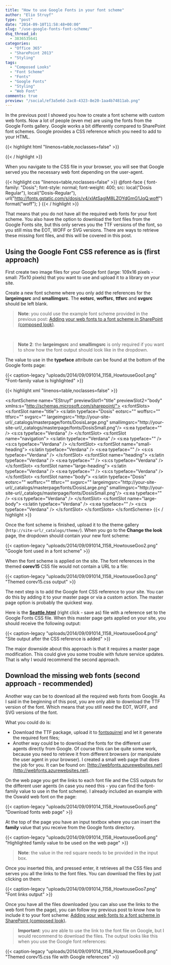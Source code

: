```yaml
---
title: "How to use Google Fonts in your font scheme"
author: "Elio Struyf"
type: "post"
date: "2014-09-10T11:58:48+00:00"
slug: "/use-google-fonts-font-scheme/"
dsq_thread_id:
  - 3836535641
categories:
  - "Office 365"
  - "SharePoint 2013"
  - "Styling"
tags:
  - "Composed Looks"
  - "Font Scheme"
  - "Fonts"
  - "Google Fonts"
  - "Styling"
  - "Web Font"
comments: true
preview: "/social/ef3a5e6d-2ac8-4323-8e20-1aa4b74811ab.png"
---
```


In the previous post I showed you how to create a font scheme with custom web fonts. Now a lot of people (even me) are using the fonts from the Google Fonts gallery. Google works a bit differently compared to SharePoint font schemes. Google provides a CSS reference which you need to add to your HTML.

{{< highlight html "linenos=table,noclasses=false" >}}
<link href='http://fonts.googleapis.com/css?family=Dosis' rel='stylesheet' type='text/css'>
{{< / highlight >}}

When you navigate to the CSS file in your browser, you will see that Google served you the necessary web font depending on the user-agent.

{{< highlight css "linenos=table,noclasses=false" >}}
@font-face {
  font-family: "Dosis";
  font-style: normal;
  font-weight: 400;
  src: local("Dosis Regular"), local("Dosis-Regular"), url("http://fonts.gstatic.com/s/dosis/v4/xIAtSaglM8LZOYdGmG1JqQ.woff") format("woff");
}
{{< / highlight >}}

That means that you do not have all the required web fonts for your font scheme. You also have the option to download the font files from the Google Fonts site, but this only serves you the TTF versions of the font, so you still miss the EOT, WOFF or SVG versions. There are ways to retrieve these missing font files, and this will be covered in this post.

## Using the Google Font CSS reference as is (first approach)

First create two image files for your Google font (large: 109x16 pixels - small: 75x10 pixels) that you want to use and upload it to a library on your site.

Create a new font scheme where you only add the references for the **largeimgsrc** and **smallimgsrc**. The **eotsrc**, **woffsrc**, **ttfsrc** and **svgsrc** should be left blank.

> **Note**: you could use the example font scheme provided in the previous post: [Adding your web fonts to a font scheme in SharePoint (composed look)](https://www.eliostruyf.com/adding-web-fonts-font-scheme-sharepoint-composed-look/).

&nbsp;

> **Note 2**: the **largeimgsrc** and **smallimgsrc** is only required if you want to show how the font output should look like in the dropdown.

The value to use in the **typeface** attribute can be found at the bottom of the Google fonts page:

{{< caption-legacy "uploads/2014/09/091014_1158_HowtouseGoo1.png" "Font-family value is highlighted" >}}

{{< highlight xml "linenos=table,noclasses=false" >}}
<?xml version="1.0" encoding="utf-8"?>
<s:fontScheme name="EStruyf" previewSlot1="title" previewSlot2="body" xmlns:s="http://schemas.microsoft.com/sharepoint/">
  <s:fontSlots>
    <s:fontSlot name="title">
      <s:latin typeface="Dosis" eotsrc="" woffsrc="" ttfsrc="" svgsrc="" largeimgsrc="http://your-site-url/_catalogs/masterpage/fonts/DosisLarge.png" smallimgsrc="http://your-site-url/_catalogs/masterpage/fonts/DosisSmall.png"/>
      <s:ea typeface="" />
      <s:cs typeface="Verdana" />
    </s:fontSlot>
    <s:fontSlot name="navigation">
      <s:latin typeface="Verdana" />
      <s:ea typeface="" />
      <s:cs typeface="Verdana" />
    </s:fontSlot>
    <s:fontSlot name="small-heading">
      <s:latin typeface="Verdana" />
      <s:ea typeface="" />
      <s:cs typeface="Verdana" />
    </s:fontSlot>
    <s:fontSlot name="heading">
      <s:latin typeface="Verdana" />
      <s:ea typeface="" />
      <s:cs typeface="Verdana" />
    </s:fontSlot>
    <s:fontSlot name="large-heading">
      <s:latin typeface="Verdana" />
      <s:ea typeface="" />
      <s:cs typeface="Verdana" />
    </s:fontSlot>
    <s:fontSlot name="body">
      <s:latin typeface="Dosis" eotsrc="" woffsrc="" ttfsrc="" svgsrc="" largeimgsrc="http://your-site-url/_catalogs/masterpage/fonts/DosisLarge.png" smallimgsrc="http://your-site-url/_catalogs/masterpage/fonts/DosisSmall.png"/>
      <s:ea typeface="" />
      <s:cs typeface="Verdana" />
    </s:fontSlot>
    <s:fontSlot name="large-body">
      <s:latin typeface="Verdana" />
      <s:ea typeface="" />
      <s:cs typeface="Verdana" />
    </s:fontSlot>
  </s:fontSlots>
</s:fontScheme>
{{< / highlight >}}

Once the font scheme is finished, upload it to the theme gallery (`http://site-url/_catalogs/theme/`). When you go to the **Change the look** page, the dropdown should contain your new font scheme:

{{< caption-legacy "uploads/2014/09/091014_1158_HowtouseGoo2.png" "Google font used in a font scheme" >}}

When the font scheme is applied on the site. The font references in the themed **corev15** CSS file would not contain a URL to a file:

{{< caption-legacy "uploads/2014/09/091014_1158_HowtouseGoo3.png" "Themed corev15.css output" >}}

The next step is to add the Google font CSS reference to your site. You can do this by adding it to your master page or via a custom action. The master page option is probably the quickest way.

Here is the **[Seattle.html](/uploads/2014/09/master-google-font.html)** (right click - save as) file with a reference set to the Google Fonts CSS file. When this master page gets applied on your site, you should receive the following output:

{{< caption-legacy "uploads/2014/09/091014_1158_HowtouseGoo4.png" "Site output after the CSS reference is added" >}}

The major downside about this approach is that it requires a master page modification. This could give you some trouble with future service updates. That is why I would recommend the second approach.

## Download the missing web fonts (second approach - recommended)

Another way can be to download all the required web fonts from Google. As I said in the beginning of this post, you are only able to download the TTF version of the font. Which means that you still need the EOT, WOFF, and SVG versions of the font.

What you could do is:

*   Download the TTF package, upload it to [fontsquirrel](http://www.fontsquirrel.com/tools/webfont-generator) and let it generate the required font files;
*   Another way could be to download the fonts for the different user agents directly from Google. Of course this can be quite some work, because you need to retrieve it from different browsers (or manipulate the user agent in your browser). I created a small web page that does the job for you. It can be found on: [http://webfonts.azurewebsites.net](http://webfonts.azurewebsites.net).

On the web page you get the links to each font file and the CSS outputs for the different user agents (in case you need this - you can find the font-family value to use in the font scheme). I already included an example with the Oswald web font on the page:

{{< caption-legacy "uploads/2014/09/091014_1158_HowtouseGoo5.png" "Download fonts web page" >}}

At the top of the page you have an input textbox where you can insert the **family** value that you receive from the Google fonts directory.

{{< caption-legacy "uploads/2014/09/091014_1158_HowtouseGoo6.png" "Highlighted family value to be used on the web page" >}}

> **Note**: the value in the red square needs to be provided in the input box.

Once you inserted this, and pressed enter, it retrieves all the CSS files and serves you all the links to the font files. You can download the files by just clicking on them:

{{< caption-legacy "uploads/2014/09/091014_1158_HowtouseGoo7.png" "Font links output" >}}

Once you have all the files downloaded (you can also use the links to the web font from the page), you can follow my previous post to know how to include it to your font scheme: [Adding your web fonts to a font scheme in SharePoint (composed look)](https://www.eliostruyf.com/adding-web-fonts-font-scheme-sharepoint-composed-look/).

> **Important**: you are able to use the link to the font file on Google, but I would recommend to download the files. The output looks like this when you use the Google font references:

{{< caption-legacy "uploads/2014/09/091014_1158_HowtouseGoo8.png" "Themed corev15.css file with Google references" >}}